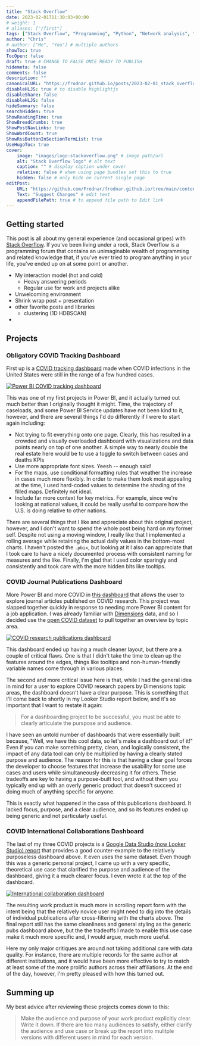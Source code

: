 ```yaml
---
title: "Stack Overflow"
date: 2023-02-01T11:30:03+00:00
# weight: 1
# aliases: ["/first"]
tags: ["Stack Overflow", "Programming", "Python", "Network analysis", "Presentations"]
author: "Chris"
# author: ["Me", "You"] # multiple authors
showToc: true
TocOpen: false
draft: true # CHANGE TO FALSE ONCE READY TO PUBLISH
hidemeta: false
comments: false
description: ""
canonicalURL: "https://frodnar.github.io/posts/2023-02-01_stack_overflow"
disableHLJS: true # to disable highlightjs
disableShare: false
disableHLJS: false
hideSummary: false
searchHidden: true
ShowReadingTime: true
ShowBreadCrumbs: true
ShowPostNavLinks: true
ShowWordCount: true
ShowRssButtonInSectionTermList: true
UseHugoToc: true
cover:
    image: "images/logo-stackoverflow.png" # image path/url
    alt: "Stack Overflow logo" # alt text
    caption: "" # display caption under cover
    relative: false # when using page bundles set this to true
    hidden: false # only hide on current single page
editPost:
    URL: "https://github.com/Frodnar/frodnar.github.io/tree/main/content"
    Text: "Suggest Changes" # edit text
    appendFilePath: true # to append file path to Edit link
---
```

## Getting started

This post is all about my general experience (and occasional gripes) with [Stack Overflow](https://stackoverflow.com/).  If you've been living under a rock, Stack Overflow is a programming forum that contains an unimaginable wealth of programming and related knowledge that, if you've ever tried to program anything in your life, you've ended up on at some point or another.

- My interaction model (hot and cold)
  - Heavy answering periods
  - Regular use for work and projects alike
- Unwelcoming environment
- Shrink wrap post + presentation
- other favorite posts and libraries
  - clustering (1D HDBSCAN)
- 

## Projects

### Obligatory COVID Tracking Dashboard
First up is a [COVID tracking dashboard](https://bit.ly/2HpCCLF) made when COVID infections in the United States were still in the range of a few hundred cases.  

[![Power BI COVID tracking dashboard](images/covid_dash_1.png)](https://bit.ly/2HpCCLF)

This was one of my first projects in Power BI, and it actually turned out much better than I originally thought it might.  Time, the trajectory of caseloads, and some Power BI Service updates have not been kind to it, however, and there are several things I'd do differently if I were to start again including:

 - Not trying to fit everything onto one page.  Clearly, this has resulted in a crowded and visually overloaded dashboard with visualizations and data points nearly on top of one another.  A simple way to nearly double the real estate here would be to use a toggle to switch between cases and deaths KPIs
 - Use more appropriate font sizes.  Yeesh -- enough said!
 - For the maps, use conditional formatting rules that weather the increase in cases much more flexibly.  In order to make them look most appealing at the time, I used hard-coded values to determine the shading of the filled maps.  Definitely not ideal.
 - Include far more context for key metrics.  For example, since we're looking at national values, it could be really useful to compare how the U.S. is doing relative to other nations.

There are several things that I like and appreciate about this original project, however, and I don't want to spend the whole post being hard on my former self. Despite not using a moving window, I really like that I implemented a rolling average while retaining the actual daily values in the bottom-most charts.  I haven't posted the `.pbix`, but looking at it I also can appreciate that I took care to have a nicely documented process with consistent naming for measures and the like.  Finally, I'm glad that I used color sparingly and consistently and took care with the more hidden bits like tooltips.

### COVID Journal Publications Dashboard

More Power BI and more COVID in [this dashboard](https://bit.ly/3GKvsuq) that allows the user to explore journal articles published on COVID research.  This project was slapped together quickly in response to needing more Power BI content for a job application. I was already familiar with [Dimensions](https://dimensions.ai) data, and so I decided use the [open COVID dataset](https://console.cloud.google.com/marketplace/product/digitalscience-public/covid-19-dataset-dimensions) to pull together an overview by topic area.  

[![COVID research publications dashboard](images/publications_dash_1.png)](https://bit.ly/3GKvsuq)

This dashboard ended up having a much cleaner layout, but there are a couple of critical flaws.  One is that I didn't take the time to clean up the features around the edges, things like tooltips and non-human-friendly variable names come through in various places.

The second and more critical issue here is that, while I had the general idea in mind for a user to explore COVID research papers by Dimensions topic areas, the dashboard doesn't have a clear purpose.  This is something that I'll come back to shortly in my Looker Studio report below, and it's so important that I want to restate it again:

> For a dashboarding project to be successful, you must be able to clearly articulate the purspose and audience.

I have seen an untold number of dashboards that were essentially built because, "Well, we have this cool data, so let's make a dashboard out of it!"  Even if you can make something pretty, clean, and logically consistent, the impact of any data tool can only be multiplied by having a clearly stated purpose and audience.  The reason for this is that having a clear goal forces the developer to choose features that increase the usability for some use cases and users while simultaneously decreasing it for others.  These tradeoffs are key to having a purpose-built tool, and without them you typically end up with an overly generic product that doesn't succeed at doing much of anything specific for anyone.  

This is exactly what happened in the case of this publications dashboard.  It lacked focus, purpose, and a clear audience, and so its features ended up being generic and not particularly useful.

### COVID International Collaborations Dashboard

The last of my three COVID projects is a [Google Data Studio (now Looker Studio) report](https://bit.ly/33U9PHx) that provides a good counter-example to the relatively purposeless dashboard above. It even uses the same dataset.  Even though this was a generic personal project, I came up with a very specific, theoretical use case that clarified the purpose and audience of the dashboard, giving it a much clearer focus.  I even wrote it at the top of the dashboard.

[![International collaboration dashboard](images/collabs_dash_1.png)](https://bit.ly/33U9PHx)

The resulting work product is much more in scrolling report form with the intent being that the relatively novice user might need to dig into the details of individual publications after cross-filtering with the charts above.  The final report still has the same cleanliness and general styling as the generic pubs dashboard above, but the the tradeoffs I made to enable this use case make it much more specific and, I would argue, much more useful.

Here my only major critiques are around not taking additional care with data quality.  For instance, there are multiple records for the same author at different institutions, and it would have been more effective to try to match at least some of the more prolific authors across their affiliations.  At the end of the day, however, I'm pretty pleased with how this turned out.  

## Summing up

My best advice after reviewing these projects comes down to this:

> Make the audience and purpose of your work product explicitly clear.  Write it down.  If there are too many audiences to satisfy, either clarify the audience and use case or break up the report into mulitple versions with different users in mind for each version.